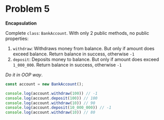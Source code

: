 # Problem 5

**Encapsulation**

Complete `class`: `BankAccount`. With only 2 public methods, no public properties:

1. `withdraw`: Withdraws money from balance. But only if amount does exceed balance. Return balance in success,
   otherwise  `-1`
2. `deposit`: Deposits money to balance. But only if amount does exceed `1_000_000`. Return balance in success,
   otherwise  `-1`

_Do it in OOP way_.

```ts
const account = new BankAccount();

console.log(account.withdraw(100)) // -1
console.log(account.deposit(100)) // 100
console.log(account.withdraw(10)) // 90
console.log(account.deposit(10_000_000)) // -1
console.log(account.withdraw(10)) // 80
```